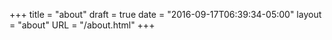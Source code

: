+++
title = "about"
draft = true
date = "2016-09-17T06:39:34-05:00"
layout = "about"
URL = "/about.html"
+++

